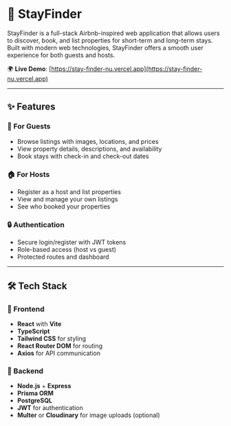 # 🏡 StayFinder

StayFinder is a full-stack Airbnb-inspired web application that allows users to discover, book, and list properties for short-term and long-term stays. Built with modern web technologies, StayFinder offers a smooth user experience for both guests and hosts.

🌍 **Live Demo**: [https://stay-finder-nu.vercel.app](https://stay-finder-nu.vercel.app)

---

## ✨ Features

### 🧳 For Guests
- Browse listings with images, locations, and prices
- View property details, descriptions, and availability
- Book stays with check-in and check-out dates

### 🏠 For Hosts
- Register as a host and list properties
- View and manage your own listings
- See who booked your properties

### 🔒 Authentication
- Secure login/register with JWT tokens
- Role-based access (host vs guest)
- Protected routes and dashboard

---

## 🛠 Tech Stack

### 🚀 Frontend
- **React** with **Vite**
- **TypeScript**
- **Tailwind CSS** for styling
- **React Router DOM** for routing
- **Axios** for API communication

### 🧱 Backend
- **Node.js** + **Express**
- **Prisma ORM**
- **PostgreSQL**
- **JWT** for authentication
- **Multer** or **Cloudinary** for image uploads (optional)


